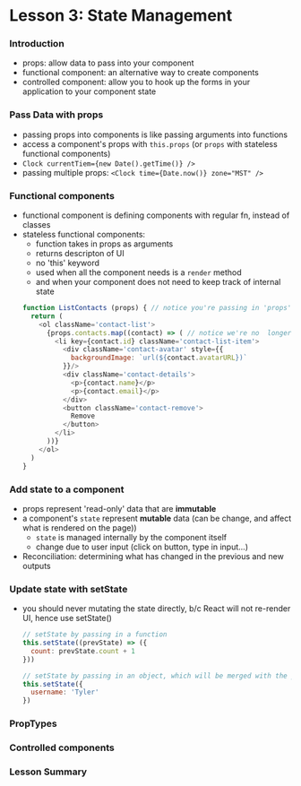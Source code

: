 # Lesson 3: State Management

### Introduction
* props: allow data to pass into your component
* functional component: an alternative way to create components
* controlled component: allow you to hook up the forms in your application to your component state

### Pass Data with props
* passing props into components is like passing arguments into functions
* access a component's props with `this.props` (or `props` with stateless functional components)
* `Clock currentTiem={new Date().getTime()} />`
* passing multiple props: `<Clock time={Date.now()} zone="MST" />`

### Functional components
* functional component is defining components with regular fn, instead of classes
* stateless functional components:
  * function takes in props as arguments
  * returns descripton of UI
  * no 'this' keyword
  * used when all the component needs is a `render` method
  * and when your component does not need to keep track of internal state
  ```js
  function ListContacts (props) { // notice you're passing in 'props' here
    return (
      <ol className='contact-list'>
        {props.contacts.map((contact) => ( // notice we're no  longer using 'this' keyword
          <li key={contact.id} className='contact-list-item'>
            <div className='contact-avatar' style={{
              backgroundImage: `url(${contact.avatarURL})`
            }}/>
            <div className='contact-details'>
              <p>{contact.name}</p>
              <p>{contact.email}</p>
            </div>
            <button className='contact-remove'>
              Remove
            </button>
          </li>
        ))}
      </ol>
    )
  }
  ```

### Add state to a component
* props represent 'read-only' data that are **immutable**
* a component's `state` represent **mutable** data (can be change, and affect what is rendered on the page))
  * `state` is managed internally by the component itself
  * change due to user input (click on button, type in input...)
* Reconciliation: determining what has changed in the previous and new outputs

### Update state with setState
* you should never mutating the state directly, b/c React will not re-render UI, hence use setState()
  ```js
  // setState by passing in a function
  this.setState((prevState) => ({
    count: prevState.count + 1
  }))

  // setState by passing in an object, which will be merged with the prevState's object
  this.setState({
    username: 'Tyler'
  })
  ```
### PropTypes
### Controlled components
### Lesson Summary
